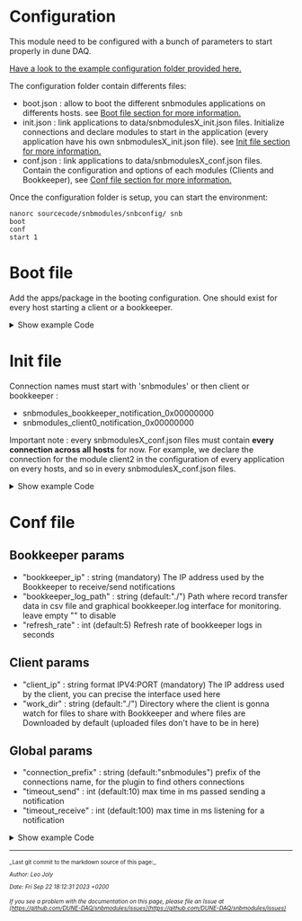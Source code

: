 # Configuration
This module need to be configured with a bunch of parameters to start properly in dune DAQ. 

[Have a look to the example configuration folder provided here.](https://github.com/DUNE-DAQ/snbmodules/tree/leo-initial-merge/snbconfig)

The configuration folder contain differents files:
- boot.json : allow to boot the different snbmodules applications on differents hosts. see [Boot file section for more information.](<#Boot file>)
- init.json : link applications to data/snbmodulesX_init.json files. Initialize connections and declare modules to start in the application (every application have his own snbmodulesX_init.json file). see [Init file section for more information.](<#Init file>)
- conf.json : link applications to data/snbmodulesX_conf.json files. Contain the configuration and options of each modules (Clients and Bookkeeper), see [Conf file section for more information.](<#Conf file>)

Once the configuration folder is setup, you can start the environment:

```
nanorc sourcecode/snbmodules/snbconfig/ snb
boot
conf
start 1
```

# Boot file
Add the apps/package in the booting configuration. One should exist for every host starting a client or a bookkeeper.

<details>
  <summary>Show example Code</summary>

```
"apps": {
        "snbmodules0": {
            "exec": "daq_application_ssh",
            "host": "snbmodules0",
            "port": 3333
        },
        "snbmodules1": {
            "exec": "daq_application_ssh",
            "host": "snbmodules1",
            "port": 3334
        }
    },
    ...
    "hosts-ctrl": {
        "snbmodules0": "hostname",
        "snbmodules1": "hostname"
    },
    "hosts-data": {
        "snbmodules0": "hostname",
        "snbmodules1": "hostname"
    },
```

</details>

# Init file
Connection names must start with 'snbmodules' or  then client or bookkeeper :
- snbmodules_bookkeeper_notification_0x00000000
- snbmodules_client0_notification_0x00000000

Important note : every snbmodulesX_conf.json files must contain **every connection across all hosts** for now. For example, we declare the connection for the module client2 in the configuration of every application on every hosts, and so in every snbmodulesX_conf.json files.

<details>
  <summary>Show example Code</summary>

```
{
    "connections": [
        {
            "connection_type": "kSendRecv",
            "id": {
                "data_type": "notification_t",
                "session": "",
                "uid": "snbmodules_bookkeeper_notification_0x00000000"
            },
            "uri": "tcp://{snbmodules0}:12649"
        },
        {
            "connection_type": "kSendRecv",
            "id": {
                "data_type": "notification_t",
                "session": "",
                "uid": "snbmodules_client0_notification_0x00000000"
            },
            "uri": "tcp://{snbmodules0}:12648"
        },
        {
            "connection_type": "kSendRecv",
            "id": {
                "data_type": "notification_t",
                "session": "",
                "uid": "snbmodules_client1_notification_0x00000001"
            },
            "uri": "tcp://{snbmodules0}:12647"
        },
        {
            "connection_type": "kSendRecv",
            "id": {
                "data_type": "notification_t",
                "session": "",
                "uid": "snbmodules_client2_notification_0x00000002"
            },
            "uri": "tcp://{snbmodules1}:12646"
        }
    ],
    "connectivity_service_interval_ms": 1000,
    "modules": [
        {
            "inst": "bookkeeper",
            "plugin": "SNBTransferBookkeeper"
        },
        {
            "inst": "client0",
            "plugin": "SNBFileTransfer"
        },
        {
            "inst": "client1",
            "plugin": "SNBFileTransfer"
        }
    ],
    "queues": [],
    "use_connectivity_service": false
}
```

</details>

# Conf file
## Bookkeeper params
- "bookkeeper_ip" : string (mandatory) The IP address used by the Bookkeeper to receive/send notifications
- "bookkeeper_log_path" : string (default:"./") Path where record transfer data in csv file and graphical bookkeeper.log interface for monitoring. leave empty "" to disable
- "refresh_rate" : int (default:5) Refresh rate of bookkeeper logs in seconds

## Client params
- "client_ip" : string format IPV4:PORT (mandatory) The IP address used by the client, you can precise the interface used here
- "work_dir" : string (default:"./") Directory where the client is gonna watch for files to share with Bookkeeper and where files are Downloaded by default (uploaded files don't have to be in here)

## Global params
- "connection_prefix" : string (default:"snbmodules") prefix of the connections name, for the plugin to find others connections
- "timeout_send" : int (default:10) max time in ms passed sending a notification
- "timeout_receive" : int (default:100) max time in ms listening for a notification

<details>
  <summary>Show example Code</summary>

```
{
    "modules": [
        {
            "data": {
                "bookkeeper_ip": "192.168.0.106:0",
                "bookkeeper_log_path": "./",
                "connection_prefix": "snbmodules",
                "timeout_send": 100,
                "timeout_receive": 100,
                "refresh_rate": 5
            },
            "match": "bookkeeper"
        },
        {
            "data": {
                "client_ip": "192.168.0.106:5010",
                "work_dir": "/mnt/md1/client0",
                "connection_prefix": "snbmodules",
                "timeout_send": 100,
                "timeout_receive": 100
            },
            "match": "client0"
        },
        {
            "data": {
                "client_ip": "192.168.0.105:5011",
                "work_dir": "/mnt/md1/client1",
                "connection_prefix": "snbmodules",
                "timeout_send": 100,
                "timeout_receive": 100
            },
            "match": "client1"
        }
    ]
}
```

</details>

-----

<font size="1">
_Last git commit to the markdown source of this page:_


_Author: Leo Joly_

_Date: Fri Sep 22 18:12:31 2023 +0200_

_If you see a problem with the documentation on this page, please file an Issue at [https://github.com/DUNE-DAQ/snbmodules/issues](https://github.com/DUNE-DAQ/snbmodules/issues)_
</font>

